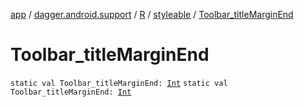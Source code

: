 [app](../../../index.md) / [dagger.android.support](../../index.md) / [R](../index.md) / [styleable](index.md) / [Toolbar_titleMarginEnd](./-toolbar_title-margin-end.md)

# Toolbar_titleMarginEnd

`static val Toolbar_titleMarginEnd: `[`Int`](https://kotlinlang.org/api/latest/jvm/stdlib/kotlin/-int/index.html)
`static val Toolbar_titleMarginEnd: `[`Int`](https://kotlinlang.org/api/latest/jvm/stdlib/kotlin/-int/index.html)